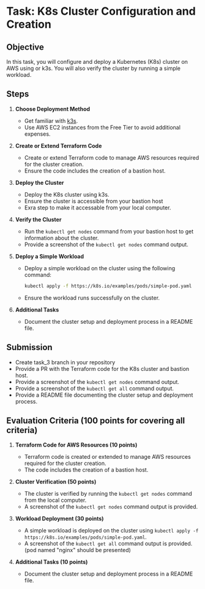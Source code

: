 # Task: K8s Cluster Configuration and Creation

## Objective

In this task, you will configure and deploy a Kubernetes (K8s) cluster on AWS using or k3s. You will also verify the cluster by running a simple workload.

## Steps

1. **Choose Deployment Method**

   - Get familiar with [k3s](https://k3s.io/).
   - Use AWS EC2 instances from the Free Tier to avoid additional expenses.

2. **Create or Extend Terraform Code**

   - Create or extend Terraform code to manage AWS resources required for the cluster creation.
   - Ensure the code includes the creation of a bastion host.

3. **Deploy the Cluster**

   - Deploy the K8s cluster using k3s.
   - Ensure the cluster is accessible from your bastion host 
   - Exra step to make it accessable from your local computer.

4. **Verify the Cluster**

   - Run the `kubectl get nodes` command from your bastion host to get information about the cluster.
   - Provide a screenshot of the `kubectl get nodes` command output.

5. **Deploy a Simple Workload**

   - Deploy a simple workload on the cluster using the following command:
     ```sh
     kubectl apply -f https://k8s.io/examples/pods/simple-pod.yaml
     ```
   - Ensure the workload runs successfully on the cluster.

6. **Additional Tasks**
   - Document the cluster setup and deployment process in a README file.

## Submission

- Create task_3 branch in your repository
- Provide a PR with the Terraform code for the K8s cluster and bastion host.
- Provide a screenshot of the `kubectl get nodes` command output.
- Provide a screenshot of the `kubectl get all` command output.
- Provide a README file documenting the cluster setup and deployment process.

## Evaluation Criteria (100 points for covering all criteria)

1. **Terraform Code for AWS Resources (10 points)**

   - Terraform code is created or extended to manage AWS resources required for the cluster creation.
   - The code includes the creation of a bastion host.

2. **Cluster Verification (50 points)**

   - The cluster is verified by running the `kubectl get nodes` command from the local computer.
   - A screenshot of the `kubectl get nodes` command output is provided.

4. **Workload Deployment (30 points)**

   - A simple workload is deployed on the cluster using `kubectl apply -f https://k8s.io/examples/pods/simple-pod.yaml`.
   - A screenshot of the `kubectl get all` command output is provided. (pod named "nginx" should be presented)

5. **Additional Tasks (10 points)**
   - Document the cluster setup and deployment process in a README file.

